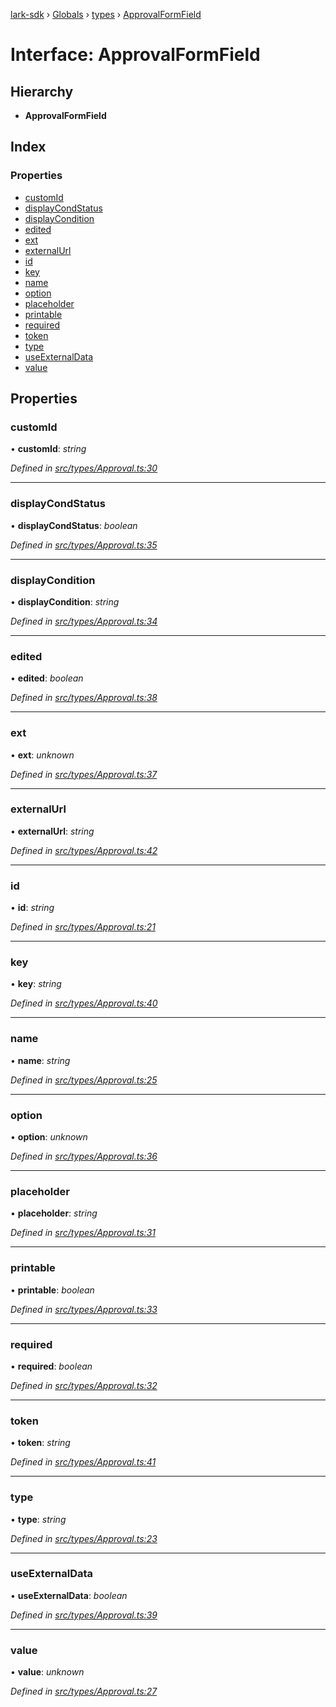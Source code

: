 [lark-sdk](../README.md) › [Globals](../globals.md) › [types](../modules/types.md) › [ApprovalFormField](types.approvalformfield.md)

# Interface: ApprovalFormField

## Hierarchy

* **ApprovalFormField**

## Index

### Properties

* [customId](types.approvalformfield.md#customid)
* [displayCondStatus](types.approvalformfield.md#displaycondstatus)
* [displayCondition](types.approvalformfield.md#displaycondition)
* [edited](types.approvalformfield.md#edited)
* [ext](types.approvalformfield.md#ext)
* [externalUrl](types.approvalformfield.md#externalurl)
* [id](types.approvalformfield.md#id)
* [key](types.approvalformfield.md#key)
* [name](types.approvalformfield.md#name)
* [option](types.approvalformfield.md#option)
* [placeholder](types.approvalformfield.md#placeholder)
* [printable](types.approvalformfield.md#printable)
* [required](types.approvalformfield.md#required)
* [token](types.approvalformfield.md#token)
* [type](types.approvalformfield.md#type)
* [useExternalData](types.approvalformfield.md#useexternaldata)
* [value](types.approvalformfield.md#value)

## Properties

###  customId

• **customId**: *string*

*Defined in [src/types/Approval.ts:30](https://github.com/TbhT/lark-sdk/blob/5ecb791/src/types/Approval.ts#L30)*

___

###  displayCondStatus

• **displayCondStatus**: *boolean*

*Defined in [src/types/Approval.ts:35](https://github.com/TbhT/lark-sdk/blob/5ecb791/src/types/Approval.ts#L35)*

___

###  displayCondition

• **displayCondition**: *string*

*Defined in [src/types/Approval.ts:34](https://github.com/TbhT/lark-sdk/blob/5ecb791/src/types/Approval.ts#L34)*

___

###  edited

• **edited**: *boolean*

*Defined in [src/types/Approval.ts:38](https://github.com/TbhT/lark-sdk/blob/5ecb791/src/types/Approval.ts#L38)*

___

###  ext

• **ext**: *unknown*

*Defined in [src/types/Approval.ts:37](https://github.com/TbhT/lark-sdk/blob/5ecb791/src/types/Approval.ts#L37)*

___

###  externalUrl

• **externalUrl**: *string*

*Defined in [src/types/Approval.ts:42](https://github.com/TbhT/lark-sdk/blob/5ecb791/src/types/Approval.ts#L42)*

___

###  id

• **id**: *string*

*Defined in [src/types/Approval.ts:21](https://github.com/TbhT/lark-sdk/blob/5ecb791/src/types/Approval.ts#L21)*

___

###  key

• **key**: *string*

*Defined in [src/types/Approval.ts:40](https://github.com/TbhT/lark-sdk/blob/5ecb791/src/types/Approval.ts#L40)*

___

###  name

• **name**: *string*

*Defined in [src/types/Approval.ts:25](https://github.com/TbhT/lark-sdk/blob/5ecb791/src/types/Approval.ts#L25)*

___

###  option

• **option**: *unknown*

*Defined in [src/types/Approval.ts:36](https://github.com/TbhT/lark-sdk/blob/5ecb791/src/types/Approval.ts#L36)*

___

###  placeholder

• **placeholder**: *string*

*Defined in [src/types/Approval.ts:31](https://github.com/TbhT/lark-sdk/blob/5ecb791/src/types/Approval.ts#L31)*

___

###  printable

• **printable**: *boolean*

*Defined in [src/types/Approval.ts:33](https://github.com/TbhT/lark-sdk/blob/5ecb791/src/types/Approval.ts#L33)*

___

###  required

• **required**: *boolean*

*Defined in [src/types/Approval.ts:32](https://github.com/TbhT/lark-sdk/blob/5ecb791/src/types/Approval.ts#L32)*

___

###  token

• **token**: *string*

*Defined in [src/types/Approval.ts:41](https://github.com/TbhT/lark-sdk/blob/5ecb791/src/types/Approval.ts#L41)*

___

###  type

• **type**: *string*

*Defined in [src/types/Approval.ts:23](https://github.com/TbhT/lark-sdk/blob/5ecb791/src/types/Approval.ts#L23)*

___

###  useExternalData

• **useExternalData**: *boolean*

*Defined in [src/types/Approval.ts:39](https://github.com/TbhT/lark-sdk/blob/5ecb791/src/types/Approval.ts#L39)*

___

###  value

• **value**: *unknown*

*Defined in [src/types/Approval.ts:27](https://github.com/TbhT/lark-sdk/blob/5ecb791/src/types/Approval.ts#L27)*
